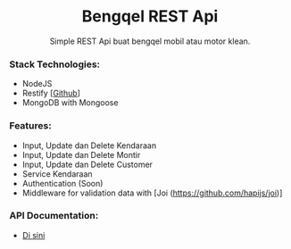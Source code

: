 <h1 align="center">Bengqel REST Api</h1>
<p align="center">Simple REST Api buat bengqel mobil atau motor klean.</p>

### Stack Technologies:
* NodeJS
* Restify [[Github](https://github.com/restify/node-restify)]
* MongoDB with Mongoose

### Features:
* Input, Update dan Delete Kendaraan
* Input, Update dan Delete Montir
* Input, Update dan Delete Customer
* Service Kendaraan
* Authentication (Soon)
* Middleware for validation data with [Joi (https://github.com/hapijs/joi)]

### API Documentation:
* [Di sini](https://documenter.getpostman.com/view/2177497/RzthQApP#ee9c1306-b4cf-4cf9-9c11-d50f6f63fbb9)
